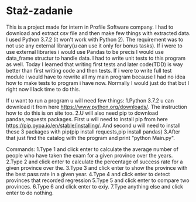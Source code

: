 # Staż-zadanie
This is a project made for intern in Profile Software company. I had to download and extract csv file and then make few things with extracted data. I used Python 3.7.2 (it won't work with Python 2). The requirement was to not use any external library(u can use it only for bonus tasks). 
If i were to use external libraries i would use Pandas to be precis I would use data_frame structur to handle data.
I had to write unit tests to this program as well. Today I learned that writing first tests and later code(TDD) is way better than first writing code and then tests. If i were to write full test module i would have to rewrite all my main program because I had no idea how to make tests to program i have now. Normally I would just do that but I right now I lack time to do this.

If u want to run a program u will need few things:
1.Python 3.7.2 u can download it from here https://www.python.org/downloads/. The instruction how to do this is on site too.
2.U will also need pip to download pandas,requests packages. First u will need to install pip from here https://pip.pypa.io/en/stable/installing/. And second u will need to install these 3 packages with pip(pip install requests,pip install pandas)
3.After that just find the catalog with the program and print "python Main.py".




Commands:
1.Type 1 and click enter  to calculate the average number of people who have taken the exam for a given province over the years.
2.Type 2 and click enter  to calculate the percentage of success rate for a given province over the.
3.Type 3 and click enter  to show the province with the best pass rate in a given year.
4.Type 4 and click enter  to detect provinces that recorded regression
5.Type 5 and click enter  to compare two provinces.
6.Type 6 and click enter  to exiy.
7.Type anything else and click enter  to do nothing.
